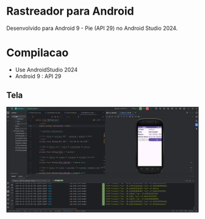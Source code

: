 # Rastreador para Android

Desenvolvido para Android 9 - Pie (API 29) no Android Studio 2024.

# Compilacao

- Use AndroidStudio 2024
- Android 9 : API 29

## Tela

![Screenshot](../doc/screenshot-20250415.png)